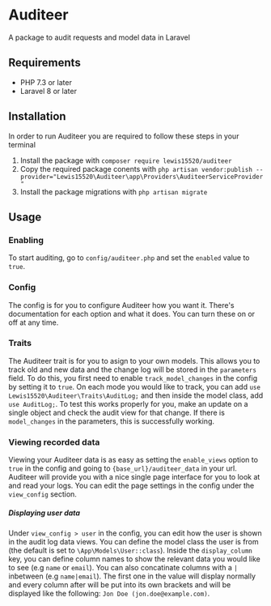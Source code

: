 # Auditeer
A package to audit requests and model data in Laravel

## Requirements
- PHP 7.3 or later
- Laravel 8 or later

## Installation
In order to run Auditeer you are required to follow these steps in your terminal

1. Install the package with ```composer require lewis15520/auditeer```
2. Copy the required package conents with ```php artisan vendor:publish --provider="Lewis15520\Auditeer\app\Providers\AuditeerServiceProvider"```
3. Install the package migrations with ```php artisan migrate```

## Usage
### Enabling
To start auditing, go to ```config/auditeer.php``` and set the ```enabled``` value to ```true```.

### Config
The config is for you to configure Auditeer how you want it. There's documentation for each option and what it does. You can turn these on or off at any time.

### Traits
The Auditeer trait is for you to asign to your own models. This allows you to track old and new data and the change log will be stored in the ```parameters``` field. To do this, you first need to enable ```track_model_changes``` in the config by setting it to ```true```. On each mode you would like to track, you can add ```use Lewis15520\Auditeer\Traits\AuditLog;``` and then inside the model class, add ```use AuditLog;```. To test this works properly for you, make an update on a single object and check the audit view for that change. If there is ```model_changes``` in the parameters, this is successfully working. 

### Viewing recorded data
Viewing your Auditeer data is as easy as setting the ```enable_views``` option to ```true``` in the config and going to  ```{base_url}/auditeer_data``` in your url. Auditeer will provide you with a nice single page interface for you to look at and read your logs. You can edit the page settings in the config under the ```view_config``` section.

##### Displaying user data
Under ```view_config > user``` in the config, you can edit how the user is shown in the audit log data views. You can define the model class the user is from (the default is set to ```\App\Models\User::class```). Inside the ```display_column``` key, you can define column names to show the relevant data you would like to see (e.g ```name``` or ```email```). You can also concatinate columns with a ```|``` inbetween (e.g ```name|email```). The first one in the value will display normally and every column after will be put into its own brackets and will be displayed like the following: ```Jon Doe (jon.doe@example.com)```.
